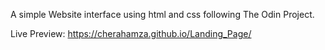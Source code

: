 A simple Website interface using html and css following The Odin Project.

Live Preview: https://cherahamza.github.io/Landing_Page/
